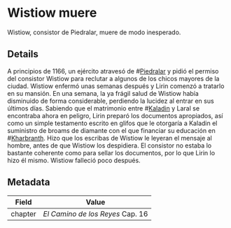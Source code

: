 # Wistiow muere
Wistiow, consistor de Piedralar, muere de modo inesperado.

## Details
A principios de 1166, un ejército atravesó de #[Piedralar](locations/hearthstone) y pidió el permiso del consistor Wistiow para reclutar a algunos de los chicos mayores de la ciudad. Wistiow enfermó unas semanas después y Lirin comenzó a tratarlo en su mansión. En una semana, la ya frágil salud de Wistiow había disminuido de forma considerable, perdiendo la lucidez al entrar en sus últimos días. Sabiendo que el matrimonio entre #[Kaladin](characters/kaladin) y Laral se encontraba ahora en peligro, Lirin preparó los documentos apropiados, así como un simple testamento escrito en glifos que le otorgaría a Kaladin el suministro de broams de diamante con el que financiar su educación en #[Kharbranth](locations/kharbranth). Hizo que los escribas de Wistiow le leyeran el mensaje al hombre, antes de que Wistiow los despidiera. El consistor no estaba lo bastante coherente como para sellar los documentos, por lo que Lirin lo hizo él mismo. Wistiow falleció poco después.

## Metadata
| Field | Value |
| ----- | ----- |
| chapter | *El Camino de los Reyes* Cap. 16 |
